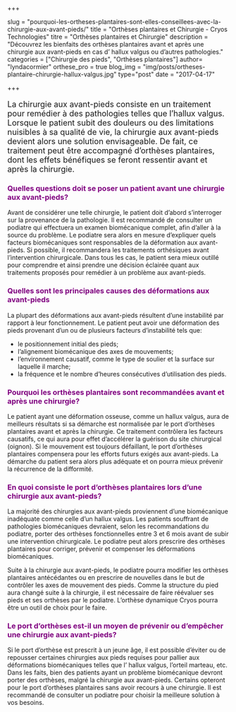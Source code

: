 +++

slug = "pourquoi-les-ortheses-plantaires-sont-elles-conseillees-avec-la-chirurgie-aux-avant-pieds/"
title = "Orthèses plantaires et Chirurgie - Cryos Technologies"
titre = "Orthèses plantaires et Chirurgie"
description = "Découvrez les bienfaits des orthèses plantaires avant et après une chirurgie aux avant-pieds en cas d’ hallux valgus ou d’autres pathologies."
categories = ["Chirurgie des pieds", "Orthèses plantaires"]
author= "lyndacormier"
orthese_pro = true
blog_img = "img/posts/ortheses-plantaire-chirurgie-hallux-valgus.jpg"
type="post"
date = "2017-04-17"

+++

<p style="font-size: 18px;">La chirurgie aux avant-pieds consiste en un traitement pour remédier à des pathologies telles que l’hallux valgus. Lorsque le patient subit des douleurs ou des limitations nuisibles à sa qualité de vie, la chirurgie aux avant-pieds devient alors une solution envisageable. De fait, ce traitement peut être accompagné d’orthèses plantaires, dont les effets bénéfiques se feront ressentir avant et après la chirurgie.</p>

<h3 style="color: #800080;">Quelles questions doit se poser un patient avant une chirurgie aux avant-pieds?</h3>
Avant de considérer une telle chirurgie, le patient doit d’abord s’interroger sur la provenance de la pathologie. Il est recommandé de consulter un podiatre qui effectuera un examen biomécanique complet, afin d’aller à la source du problème. Le podiatre sera alors en mesure d’expliquer quels facteurs biomécaniques sont responsables de la déformation aux avant-pieds. Si possible, il recommandera les traitements orthésiques avant l’intervention chirurgicale. Dans tous les cas, le patient sera mieux outillé pour comprendre et ainsi prendre une décision éclairée quant aux traitements proposés pour remédier à un problème aux avant-pieds.

<h3 style="color: #800080;">Quelles sont les principales causes des déformations aux avant-pieds</h3>
La plupart des déformations aux avant-pieds résultent d’une instabilité par rapport à leur fonctionnement. Le patient peut avoir une déformation des pieds provenant d’un ou de plusieurs facteurs d’instabilité tels que:
<ul>
	<li>le positionnement initial des pieds;</li>
	<li>l’alignement biomécanique des axes de mouvements;</li>
	<li>l’environnement causatif, comme le type de soulier et la surface sur laquelle il marche;</li>
	<li>la fréquence et le nombre d’heures consécutives d’utilisation des pieds.</li>
</ul>
<h3 style="color: #800080;">Pourquoi les orthèses plantaires sont recommandées avant et après une chirurgie?</h3>
Le patient ayant une déformation osseuse, comme un hallux valgus, aura de meilleurs résultats si sa démarche est normalisée par le port d’orthèses plantaires avant et après la chirurgie. Ce traitement contrôlera les facteurs causatifs, ce qui aura pour effet d’accélérer la guérison du site chirurgical (oignon). Si le mouvement est toujours défaillant, le port d’orthèses plantaires compensera pour les efforts futurs exigés aux avant-pieds. La démarche du patient sera alors plus adéquate et on pourra mieux prévenir la récurrence de la difformité.

<h3 style="color: #800080;">En quoi consiste le port d’orthèses plantaires lors d’une chirurgie aux avant-pieds?</h3>
La majorité des chirurgies aux avant-pieds proviennent d’une biomécanique inadéquate comme celle d’un hallux valgus. Les patients souffrant de pathologies biomécaniques devraient, selon les recommandations du podiatre, porter des orthèses fonctionnelles entre 3 et 6 mois avant de subir une intervention chirurgicale. Le podiatre peut alors prescrire des orthèses plantaires pour corriger, prévenir et compenser les déformations biomécaniques.

Suite à la chirurgie aux avant-pieds, le podiatre pourra modifier les orthèses plantaires antécédantes ou en prescrire de nouvelles dans le but de contrôler les axes de mouvement des pieds. Comme la structure du pied aura changé suite à la chirurgie, il est nécessaire de faire réévaluer ses pieds et ses orthèses par le podiatre. L’orthèse dynamique Cryos pourra être un outil de choix pour le faire.

<h3 style="color: #800080;">Le port d’orthèses est-il un moyen de prévenir ou d’empêcher une chirurgie aux avant-pieds?</h3>
Si le port d’orthèse est prescrit à un jeune âge, il est possible d’éviter ou de repousser certaines chirurgies aux pieds requises pour pallier aux déformations biomécaniques telles que l’ hallux valgus, l’orteil marteau, etc. Dans les faits, bien des patients ayant un problème biomécanique devront porter des orthèses, malgré la chirurgie aux avant-pieds. Certains opteront pour le port d’orthèses plantaires sans avoir recours à une chirurgie. Il est recommandé de consulter un podiatre pour choisir la meilleure solution à vos besoins.